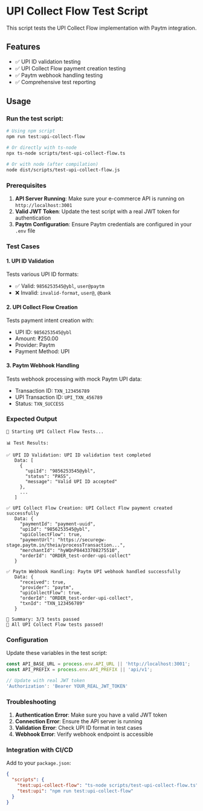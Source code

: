 # UPI Collect Flow Test Script

This script tests the UPI Collect Flow implementation with Paytm integration.

## Features

- ✅ UPI ID validation testing
- ✅ UPI Collect Flow payment creation testing  
- ✅ Paytm webhook handling testing
- ✅ Comprehensive test reporting

## Usage

### Run the test script:

```bash
# Using npm script
npm run test:upi-collect-flow

# Or directly with ts-node
npx ts-node scripts/test-upi-collect-flow.ts

# Or with node (after compilation)
node dist/scripts/test-upi-collect-flow.js
```

### Prerequisites

1. **API Server Running**: Make sure your e-commerce API is running on `http://localhost:3001`
2. **Valid JWT Token**: Update the test script with a real JWT token for authentication
3. **Paytm Configuration**: Ensure Paytm credentials are configured in your `.env` file

### Test Cases

#### 1. UPI ID Validation
Tests various UPI ID formats:
- ✅ Valid: `9856253545@ybl`, `user@paytm`
- ❌ Invalid: `invalid-format`, `user@`, `@bank`

#### 2. UPI Collect Flow Creation
Tests payment intent creation with:
- UPI ID: `9856253545@ybl`
- Amount: ₹250.00
- Provider: Paytm
- Payment Method: UPI

#### 3. Paytm Webhook Handling
Tests webhook processing with mock Paytm UPI data:
- Transaction ID: `TXN_123456789`
- UPI Transaction ID: `UPI_TXN_456789`
- Status: `TXN_SUCCESS`

### Expected Output

```
🚀 Starting UPI Collect Flow Tests...

📊 Test Results:

✅ UPI ID Validation: UPI ID validation test completed
   Data: [
     {
       "upiId": "9856253545@ybl",
       "status": "PASS",
       "message": "Valid UPI ID accepted"
     },
     ...
   ]

✅ UPI Collect Flow Creation: UPI Collect Flow payment created successfully
   Data: {
     "paymentId": "payment-uuid",
     "upiId": "9856253545@ybl",
     "upiCollectFlow": true,
     "paymentUrl": "https://securegw-stage.paytm.in/theia/processTransaction...",
     "merchantId": "hyWQnP84433708275510",
     "orderId": "ORDER_test-order-upi-collect"
   }

✅ Paytm Webhook Handling: Paytm UPI webhook handled successfully
   Data: {
     "received": true,
     "provider": "paytm",
     "upiCollectFlow": true,
     "orderId": "ORDER_test-order-upi-collect",
     "txnId": "TXN_123456789"
   }

🎯 Summary: 3/3 tests passed
🎉 All UPI Collect Flow tests passed!
```

### Configuration

Update these variables in the test script:

```typescript
const API_BASE_URL = process.env.API_URL || 'http://localhost:3001';
const API_PREFIX = process.env.API_PREFIX || 'api/v1';

// Update with real JWT token
'Authorization': 'Bearer YOUR_REAL_JWT_TOKEN'
```

### Troubleshooting

1. **Authentication Error**: Make sure you have a valid JWT token
2. **Connection Error**: Ensure the API server is running
3. **Validation Error**: Check UPI ID format in test cases
4. **Webhook Error**: Verify webhook endpoint is accessible

### Integration with CI/CD

Add to your `package.json`:

```json
{
  "scripts": {
    "test:upi-collect-flow": "ts-node scripts/test-upi-collect-flow.ts",
    "test:upi": "npm run test:upi-collect-flow"
  }
}
```
